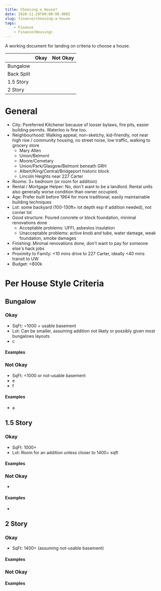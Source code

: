 ```yaml
---
title: Choosing a House?
date: 2020-11-29T00:00:00.000Z
slug: finance/choosing-a-house
tags:
	- Finance
	- Finance(Housing)
---
```


A working document for landing on criteria to choose a house.

|            | Okay | Not Okay |
|------------|------|----------|
| Bungalow   |      |          |
| Back Split |      |          |
| 1.5 Story  |      |          |
| 2 Story    |      |          |

# General
* City: Psreferred Kitchener because of looser bylaws, fire pits, easier building permits. Waterloo is fine too.
* Neighbourhood: Walking appeal, non-sketchy, kid-friendly, not near high rise / community housing, no street noise, low traffic, walking to grocery store
	* Mary Allen
	* Union/Belmont
	* Moore/Cemetary
	* Union/Park/Glasgow/Belmont beneath GRH
	* Albert/King/Central/Bridgeport historic block
	* Lincoln Heights near 227 Carter
* Rooms: 3+ bedroom (or room for addition)
* Rental / Mortgage Helper: No, don't want to be a landlord. Rental units also generally worse condition than owner occupied.
* Age: Prefer built before 1964 for more traditional, easily maintainable building techniques
* Lot: some backyard (100-130ft+ lot depth esp if addition needed), not corner lot
* Good structure: Poured concrete or block foundation, minimal renovations done
	* Acceptable problems: UFFI, asbestos insulation
	* Unacceptable problems: active knob and tube, water damage, weak foundation, smoke damages
* Finishing: Minimal renovations done, don't want to pay for someone else's hack jobs
* Proximity to Family: <10 mins drive to 227 Carter, ideally <40 mins transit to UW
* Budget: <800k

# Per House Style Criteria
## Bungalow
### Okay
- SqFt: ~1000 + usable basement
- Lot: Can be smaller, assuming addition not likely or possibly given most bungalows layouts
- c

#### Examples


### Not Okay
- SqFt: <1000 or not-usable basement
- e
- f

#### Examples
- a

## 1.5 Story
### Okay
- SqFt: 1000+
- Lot: Room for an addition unless closer to 1400+ sqft

#### Examples

### Not Okay
-

#### Examples
-

## 2 Story
### Okay
- SqFt: 1400+ (assuming not-usable basement)

#### Examples

### Not Okay

#### Examples
